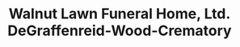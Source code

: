 ---
title: "Walnut Lawn Funeral Home, Ltd. DeGraffenreid-Wood-Crematory"
url: /springfield/walnut-lawn-funeral-home-ltd-degraffenreid-wood-crematory/
shop: Bestattungen
---